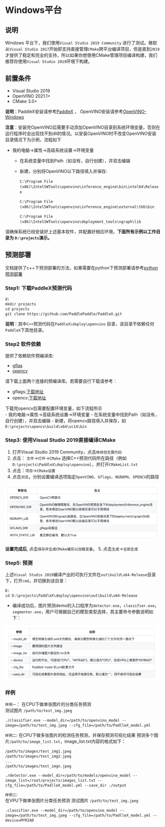 # Windows平台

## 说明
Windows 平台下，我们使用`Visual Studio 2019 Community` 进行了测试。微软从`Visual Studio 2017`开始即支持直接管理`CMake`跨平台编译项目，但是直到`2019`才提供了稳定和完全的支持，所以如果你想使用CMake管理项目编译构建，我们推荐你使用`Visual Studio 2019`环境下构建。

## 前置条件
* Visual Studio 2019
* OpenVINO 2021.1+
* CMake 3.0+

**说明**：PaddleX安装请参考[PaddleX](https://paddlex.readthedocs.io/zh_CN/develop/install.html) ， OpenVINO安装请参考[OpenVINO-Windows](https://docs.openvinotoolkit.org/latest/openvino_docs_install_guides_installing_openvino_windows.html)  

**注意**：安装完OpenVINO后需要手动添加OpenVINO目录到系统环境变量，否则在运行程序时会出现找不到dll的情况。以安装OpenVINO时不改变OpenVINO安装目录情况下为示例，流程如下
- 我的电脑->属性->高级系统设置->环境变量
    - 在系统变量中找到Path（如没有，自行创建），并双击编辑
    - 新建，分别将OpenVINO以下路径填入并保存:  

      `C:\Program File (x86)\IntelSWTools\openvino\inference_engine\bin\intel64\Release`  

      `C:\Program File (x86)\IntelSWTools\openvino\inference_engine\external\tbb\bin`  

      `C:\Program File (x86)\IntelSWTools\openvino\deployment_tools\ngraph\lib`  

请确保系统已经安装好上述基本软件，并配置好相应环境，**下面所有示例以工作目录为 `D:\projects`演示。**

## 预测部署  

文档提供了c++下预测部署的方法，如果需要在python下预测部署请参考[python预测部署](./python.md)

### Step1: 下载PaddleX预测代码

```shell
d:
mkdir projects
cd projects
git clone https://github.com/PaddlePaddle/PaddleX.git
```

**说明**：其中`C++`预测代码在`PaddleX\deploy\openvino` 目录，该目录不依赖任何`PaddleX`下其他目录。

### Step2 软件依赖
提供了依赖软件预编译库:
- [gflas](https://bj.bcebos.com/paddlex/deploy/windows/third-parts.zip)  
- [opencv](https://bj.bcebos.com/paddleseg/deploy/opencv-3.4.6-vc14_vc15.exe)  

请下载上面两个连接的预编译库。若需要自行下载请参考：
- gflags:[下载地址](https://docs.microsoft.com/en-us/windows-hardware/drivers/debugger/gflags)
- opencv:[下载地址](https://opencv.org/releases/)  

下载完opencv后需要配置环境变量，如下流程所示  
    - 我的电脑->属性->高级系统设置->环境变量
    - 在系统变量中找到Path（如没有，自行创建），并双击编辑
    - 新建，将opencv路径填入并保存，如`D:\projects\opencv\build\x64\vc14\bin`

### Step3: 使用Visual Studio 2019直接编译CMake
1. 打开Visual Studio 2019 Community，点击`继续但无需代码`
2. 点击： `文件`->`打开`->`CMake` 选择C++预测代码所在路径（例如`D:\projects\PaddleX\deploy\openvino`），并打开`CMakeList.txt`  
3. 点击：`项目`->`CMake设置`
4. 点击`浏览`，分别设置编译选项指定`OpenVINO`、`Gflags`、`NGRAPH`、`OPENCV`的路径  

![](../../pics/29.png)

**设置完成后**, 点击`保存并生成CMake缓存以加载变量`。
5. 点击`生成`->`全部生成`
### Step5: 预测
上述`Visual Studio 2019`编译产出的可执行文件在`out\build\x64-Release`目录下，打开`cmd`，并切换到该目录：

```
D:
cd D:\projects\PaddleX\deploy\openvino\out\build\x64-Release
```

* 编译成功后，图片预测demo的入口程序为`detector.exe`，`classifier.exe`，`segmenter.exe`，用户可根据自己的模型类型选择，其主要命令参数说明如下：

![](../../pics/30.png)

### 样例
`样例一`：
在CPU下做单张图片的分类任务预测  
测试图片 `/path/to/test_img.jpeg`  

```shell
./classifier.exe --model_dir=/path/to/openvino_model --image=/path/to/test_img.jpeg --cfg_file=/path/to/PadlleX_model.yml
```

`样例二`:
在CPU下做多张图片的检测任务预测，并保存预测可视化结果
预测多个图片`/path/to/image_list.txt`，image_list.txt内容的格式如下：
```
/path/to/images/test_img1.jpeg
/path/to/images/test_img2.jpeg
...
/path/to/images/test_imgn.jpeg
```

```shell
./detector.exe --model_dir=/path/to/models/openvino_model --image_list=/root/projects/images_list.txt --cfg_file=/path/to/PadlleX_model.yml --save_dir ./output
```

`样例三`:  
在VPU下做单张图片分类任务预测
测试图片 `/path/to/test_img.jpeg`  

```shell
.classifier.exe --model_dir=/path/to/openvino_model --image=/path/to/test_img.jpeg --cfg_file=/path/to/PadlleX_model.yml --device=MYRIAD
```
